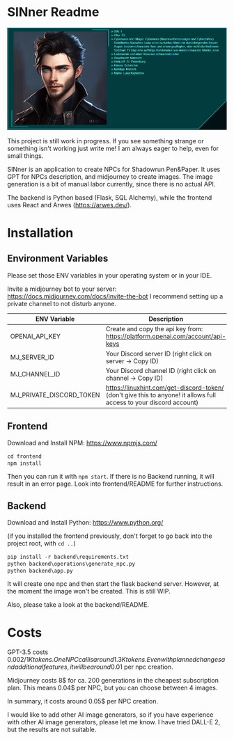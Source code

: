 # SINner Readme
![Animation.gif](docs%2FAnimation.gif)

This project is still work in progress. If you see something strange or something isn't working just write me! I am always eager to help, even for small things.

SINner is an application to create NPCs for Shadowrun Pen&Paper.
It uses GPT for NPCs description, and midjourney to create images.
The image generation is a bit of manual labor currently, since there is no actual API. 

The backend is Python based (Flask, SQL Alchemy), while the frontend uses React and Arwes (https://arwes.dev/).

# Installation

## Environment Variables

Please set those ENV variables in your operating system or in your IDE.

Invite a midjourney bot to your server: https://docs.midjourney.com/docs/invite-the-bot
I recommend setting up a private channel to not disturb anyone.

| ENV Variable             | Description                                                                                                         |
|--------------------------|---------------------------------------------------------------------------------------------------------------------|
| OPENAI_API_KEY           | Create and copy the api key from: https://platform.openai.com/account/api-keys                                      |
| MJ_SERVER_ID             | Your Discord server ID (right click on server -> Copy ID)                                                           |
| MJ_CHANNEL_ID            | Your Discord channel ID (right click on channel -> Copy ID)                                                         |
| MJ_PRIVATE_DISCORD_TOKEN | https://linuxhint.com/get-discord-token/ (don't give this to anyone! it allows full access to your discord account) |





## Frontend
Download and Install NPM: https://www.npmjs.com/ 
```
cd frontend
npm install
```
Then you can run it with `npm start`. If there is no Backend running, it will result in an error page.
Look into frontend/README for further instructions.

## Backend
Download and Install Python: https://www.python.org/

(if you installed the frontend previously, don't forget to go back into the project root, with `cd ..`)
```
pip install -r backend\requirements.txt
python backend\operations\generate_npc.py
python backend\app.py
```

It will create one npc and then start the flask backend server.
However, at the moment the image won't be created. This is still WIP. 

Also, please take a look at the backend/README.

# Costs

GPT-3.5 costs $0.002 / 1K tokens. One NPC call is around 1.3K tokens.
Even with planned changes and additional features, it will be around 0.01$ per npc creation.

Midjourney costs 8$ for ca. 200 generations in the cheapest subscription plan.
This means 0.04$ per NPC, but you can choose between 4 images.

In summary, it costs around 0.05$ per NPC creation. 

I would like to add other AI image generators, so if you have experience with other AI image generators, please let me know.
I have tried DALL-E 2, but the results are not suitable.
